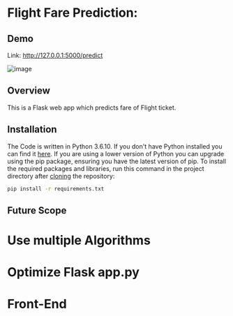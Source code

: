 # Flight Fare Prediction: 

## Demo
Link: http://127.0.0.1:5000/predict

![image](https://user-images.githubusercontent.com/119728128/205432616-6e440001-82c6-471e-b7ed-ac89df06d401.png)

## Overview
This is a Flask web app which predicts fare of Flight ticket.

## Installation
The Code is written in Python 3.6.10. If you don't have Python installed you can find it [here](https://www.python.org/downloads/). If you are using a lower version of Python you can upgrade using the pip package, ensuring you have the latest version of pip. To install the required packages and libraries, run this command in the project directory after [cloning](https://www.howtogeek.com/451360/how-to-clone-a-github-repository/) the repository:
```bash
pip install -r requirements.txt
```

## Future Scope
# Use multiple Algorithms
# Optimize Flask app.py
# Front-End
